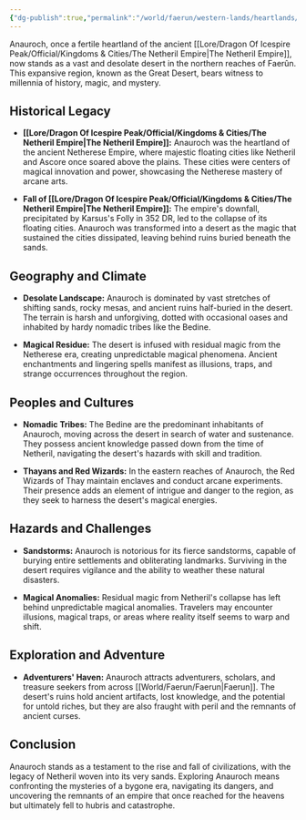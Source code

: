 ```yaml
---
{"dg-publish":true,"permalink":"/world/faerun/western-lands/heartlands/anauroch/"}
---
```


Anauroch, once a fertile heartland of the ancient [[Lore/Dragon Of Icespire Peak/Official/Kingdoms & Cities/The Netheril Empire\|The Netheril Empire]], now stands as a vast and desolate desert in the northern reaches of Faerûn. This expansive region, known as the Great Desert, bears witness to millennia of history, magic, and mystery.

## Historical Legacy

- **[[Lore/Dragon Of Icespire Peak/Official/Kingdoms & Cities/The Netheril Empire\|The Netheril Empire]]:** Anauroch was the heartland of the ancient Netherese Empire, where majestic floating cities like Netheril and Ascore once soared above the plains. These cities were centers of magical innovation and power, showcasing the Netherese mastery of arcane arts.
  
- **Fall of [[Lore/Dragon Of Icespire Peak/Official/Kingdoms & Cities/The Netheril Empire\|The Netheril Empire]]:** The empire's downfall, precipitated by Karsus's Folly in 352 DR, led to the collapse of its floating cities. Anauroch was transformed into a desert as the magic that sustained the cities dissipated, leaving behind ruins buried beneath the sands.

## Geography and Climate

- **Desolate Landscape:** Anauroch is dominated by vast stretches of shifting sands, rocky mesas, and ancient ruins half-buried in the desert. The terrain is harsh and unforgiving, dotted with occasional oases and inhabited by hardy nomadic tribes like the Bedine.
  
- **Magical Residue:** The desert is infused with residual magic from the Netherese era, creating unpredictable magical phenomena. Ancient enchantments and lingering spells manifest as illusions, traps, and strange occurrences throughout the region.

## Peoples and Cultures

- **Nomadic Tribes:** The Bedine are the predominant inhabitants of Anauroch, moving across the desert in search of water and sustenance. They possess ancient knowledge passed down from the time of Netheril, navigating the desert's hazards with skill and tradition.
  
- **Thayans and Red Wizards:** In the eastern reaches of Anauroch, the Red Wizards of Thay maintain enclaves and conduct arcane experiments. Their presence adds an element of intrigue and danger to the region, as they seek to harness the desert's magical energies.

## Hazards and Challenges

- **Sandstorms:** Anauroch is notorious for its fierce sandstorms, capable of burying entire settlements and obliterating landmarks. Surviving in the desert requires vigilance and the ability to weather these natural disasters.
  
- **Magical Anomalies:** Residual magic from Netheril's collapse has left behind unpredictable magical anomalies. Travelers may encounter illusions, magical traps, or areas where reality itself seems to warp and shift.

## Exploration and Adventure

- **Adventurers' Haven:** Anauroch attracts adventurers, scholars, and treasure seekers from across [[World/Faerun/Faerun\|Faerun]]. The desert's ruins hold ancient artifacts, lost knowledge, and the potential for untold riches, but they are also fraught with peril and the remnants of ancient curses.

## Conclusion

Anauroch stands as a testament to the rise and fall of civilizations, with the legacy of Netheril woven into its very sands. Exploring Anauroch means confronting the mysteries of a bygone era, navigating its dangers, and uncovering the remnants of an empire that once reached for the heavens but ultimately fell to hubris and catastrophe.